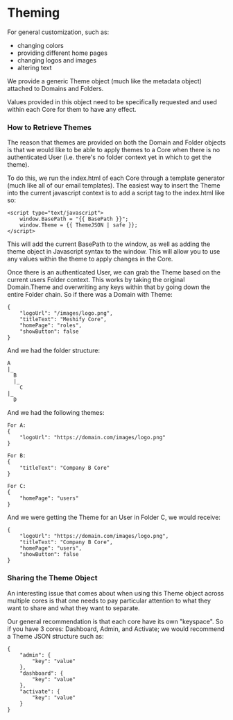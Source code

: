 # Theming

For general customization, such as:

- changing colors
- providing different home pages
- changing logos and images
- altering text

We provide a generic Theme object (much like the metadata object) attached to
Domains and Folders.

Values provided in this object need to be specifically requested and used within each
Core for them to have any effect.

### How to Retrieve Themes

The reason that themes are provided on both the Domain and Folder objects is that we would
like to be able to apply themes to a Core when there is no authenticated User (i.e. there's no
folder context yet in which to get the theme).

To do this, we run the index.html of each Core through a template generator (much like all of our 
email templates). The easiest way to insert the Theme into the current javascript context is to add
a script tag to the index.html like so: 

```
<script type="text/javascript">
    window.BasePath = "{{ BasePath }}";
    window.Theme = {{ ThemeJSON | safe }};
</script>
```

This will add the current BasePath to the window, as well as adding the theme object in Javascript syntax
to the window. This will allow you to use any values within the theme to apply changes in the Core.

Once there is an authenticated User, we can grab the Theme based on the current users Folder context. This works
by taking the original Domain.Theme and overwriting any keys within that by going down the entire Folder chain.
So if there was a Domain with Theme:

```
{
    "logoUrl": "/images/logo.png",
    "titleText": "Meshify Core",
    "homePage": "roles",
    "showButton": false
}
```

And we had the folder structure: 

```
A
|_ 
  B
  |_
    C
|_
  D
```

And we had the following themes:

```
For A:
{
    "logoUrl": "https://domain.com/images/logo.png"
}

For B:
{
    "titleText": "Company B Core"
}

For C:
{
    "homePage": "users"
}
```

And we were getting the Theme for an User in Folder C, we would receive:

```
{
    "logoUrl": "https://domain.com/images/logo.png",
    "titleText": "Company B Core",
    "homePage": "users",
    "showButton": false
}
```

### Sharing the Theme Object

An interesting issue that comes about when using this Theme object across multiple cores
is that one needs to pay particular attention to what they want to share and what they want to
separate.

Our general recommendation is that each core have its own "keyspace". So if you have 3 cores:
Dashboard, Admin, and Activate; we would recommend a Theme JSON structure such as:

```
{
    "admin": {
        "key": "value"
    },
    "dashboard": {
        "key": "value"
    },
    "activate": {
        "key": "value"
    }
}
```
